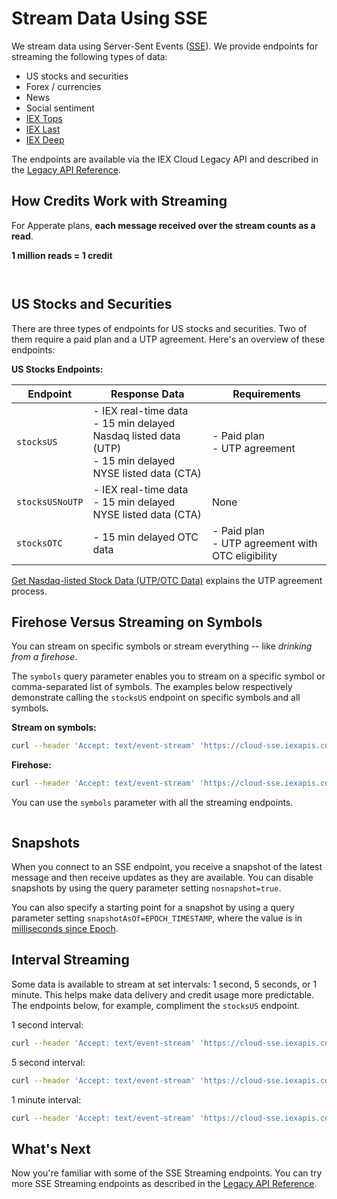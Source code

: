 # Stream Data Using SSE

We stream data using Server-Sent Events ([SSE](https://en.wikipedia.org/wiki/Server-sent_events)). We provide endpoints for streaming the following types of data:

- US stocks and securities
- Forex / currencies
- News
- Social sentiment
- [IEX Tops](https://iexcloud.io/docs/api/#tops)
- [IEX Last](https://iexcloud.io/docs/api/#last)
- [IEX Deep](https://iexcloud.io/docs/api/#deep)

The endpoints are available via the IEX Cloud Legacy API and described in the [Legacy API Reference](https://iexcloud.io/docs/api/#sse-streaming).

## How Credits Work with Streaming

For Apperate plans, **each message received over the stream counts as a read**.

**1 million reads = 1 credit**

``` {important} Unlike other cloud databases that charge based on table scans and/or data blocks, a read on Apperate equates to getting a **whole** record/row.
```

``` {seealso} [Credits and Pricing](../administration/credits-and-pricing.md)
```

## US Stocks and Securities

There are three types of endpoints for US stocks and securities. Two of them require a paid plan and a UTP agreement. Here's an overview of these endpoints:

**US Stocks Endpoints:**

| Endpoint | Response Data | Requirements |
| --- | --- | --- |
| `stocksUS` | - IEX real-time data<br>- 15 min delayed Nasdaq listed data (UTP)<br>- 15 min delayed NYSE listed data (CTA) | - Paid plan<br> - UTP agreement |
| `stocksUSNoUTP` | - IEX real-time data<br>- 15 min delayed NYSE listed data (CTA) | None |
| `stocksOTC` | - 15 min delayed OTC data | - Paid plan<br>- UTP agreement with OTC eligibility |

[Get Nasdaq-listed Stock Data \(UTP/OTC Data\)](./getting-nasdaq-listed-utp-otc-stock-data.md#how-do-i-get-utp-authorization) explains the UTP agreement process.

## Firehose Versus Streaming on Symbols

You can stream on specific symbols or stream everything -- like *drinking from a firehose*.

The `symbols` query parameter enables you to stream on a specific symbol or comma-separated list of symbols. The examples below respectively demonstrate calling the `stocksUS` endpoint on specific symbols and all symbols.

**Stream on symbols:**

```bash
curl --header 'Accept: text/event-stream' 'https://cloud-sse.iexapis.com/v1/stocksUS?symbols=spy,msft&token=YOUR_TOKEN'
```

**Firehose:**

```bash
curl --header 'Accept: text/event-stream' 'https://cloud-sse.iexapis.com/v1/stocksUS?token=YOUR_TOKEN'
```

You can use the `symbols` parameter with all the streaming endpoints.

``` {note} Firehose functionality does not apply to IEX DEEP streaming endpoints.
```

## Snapshots

When you connect to an SSE endpoint, you receive a snapshot of the latest message and then receive updates as they are available. You can disable snapshots by using the query parameter setting `nosnapshot=true`.

You can also specify a starting point for a snapshot by using a query parameter setting `snapshotAsOf=EPOCH_TIMESTAMP`, where the value is in [milliseconds since Epoch](https://currentmillis.com/).

## Interval Streaming 

Some data is available to stream at set intervals: 1 second, 5 seconds, or 1 minute. This helps make data delivery and credit usage more predictable. The endpoints below, for example, compliment the `stocksUS` endpoint.

1 second interval:

```bash
curl --header 'Accept: text/event-stream' 'https://cloud-sse.iexapis.com/v1/stocksUS1Second?token=YOUR_TOKEN&symbols=spy'
```

5 second interval:

```bash
curl --header 'Accept: text/event-stream' 'https://cloud-sse.iexapis.com/v1/stocksUS5Second?token=YOUR_TOKEN&symbols=spy'
```

1 minute interval:

```bash
curl --header 'Accept: text/event-stream' 'https://cloud-sse.iexapis.com/v1/stocksUS1Minute?token=YOUR_TOKEN&symbols=spy'
```

## What's Next

Now you're familiar with some of the SSE Streaming endpoints. You can try more SSE Streaming endpoints as described in the [Legacy API Reference](https://iexcloud.io/docs/api/#sse-streaming).